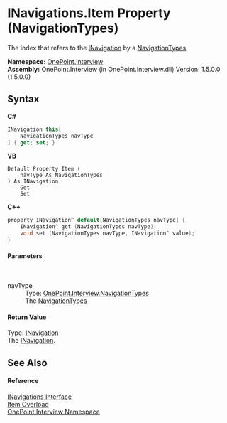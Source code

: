 # INavigations.Item Property (NavigationTypes)
 

The index that refers to the <a href="T_OnePoint_Interview_INavigation">INavigation</a> by a <a href="T_OnePoint_Interview_NavigationTypes">NavigationTypes</a>.

**Namespace:**&nbsp;<a href="N_OnePoint_Interview">OnePoint.Interview</a><br />**Assembly:**&nbsp;OnePoint.Interview (in OnePoint.Interview.dll) Version: 1.5.0.0 (1.5.0.0)

## Syntax

**C#**<br />
``` C#
INavigation this[
	NavigationTypes navType
] { get; set; }
```

**VB**<br />
``` VB
Default Property Item ( 
	navType As NavigationTypes
) As INavigation
	Get
	Set
```

**C++**<br />
``` C++
property INavigation^ default[NavigationTypes navType] {
	INavigation^ get (NavigationTypes navType);
	void set (NavigationTypes navType, INavigation^ value);
}
```


#### Parameters
&nbsp;<dl><dt>navType</dt><dd>Type: <a href="T_OnePoint_Interview_NavigationTypes">OnePoint.Interview.NavigationTypes</a><br />The <a href="T_OnePoint_Interview_NavigationTypes">NavigationTypes</a></dd></dl>

#### Return Value
Type: <a href="T_OnePoint_Interview_INavigation">INavigation</a><br />The <a href="T_OnePoint_Interview_INavigation">INavigation</a>.

## See Also


#### Reference
<a href="T_OnePoint_Interview_INavigations">INavigations Interface</a><br /><a href="Overload_OnePoint_Interview_INavigations_Item">Item Overload</a><br /><a href="N_OnePoint_Interview">OnePoint.Interview Namespace</a><br />